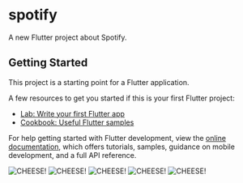 # spotify

A new Flutter project about Spotify.

## Getting Started

This project is a starting point for a Flutter application.

A few resources to get you started if this is your first Flutter project:

- [Lab: Write your first Flutter app](https://docs.flutter.dev/get-started/codelab)
- [Cookbook: Useful Flutter samples](https://docs.flutter.dev/cookbook)

For help getting started with Flutter development, view the
[online documentation](https://docs.flutter.dev/), which offers tutorials,
samples, guidance on mobile development, and a full API reference.


![CHEESE!](assets/images/spotify_login.png)
![CHEESE!](assets/images/spotify_register.png)
![CHEESE!](assets/images/first_screen.png)
![CHEESE!](assets/images/2_screen.png)
![CHEESE!](assets/images/3_screen.png)




